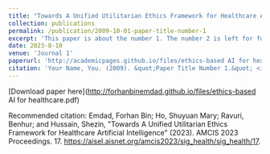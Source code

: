 ```yaml
---
title: "Towards A Unified Utilitarian Ethics Framework for Healthcare Artificial Intelligence"
collection: publications
permalink: /publication/2009-10-01-paper-title-number-1
excerpt: 'This paper is about the number 1. The number 2 is left for future work.'
date: 2023-8-10
venue: 'Journal 1'
paperurl: 'http://academicpages.github.io/files/ethics-based AI for healthcare.pdf'
citation: 'Your Name, You. (2009). &quot;Paper Title Number 1.&quot; <i>Journal 1</i>. 1(1).'
---
```



[Download paper here](http://forhanbinemdad.github.io/files/ethics-based AI for healthcare.pdf)

Recommended citation: Emdad, Forhan Bin; Ho, Shuyuan Mary; Ravuri, Benhur; and Hussain, Shezin, "Towards A Unified Utilitarian Ethics Framework for Healthcare Artificial Intelligence" (2023). AMCIS 2023 Proceedings. 17.
https://aisel.aisnet.org/amcis2023/sig_health/sig_health/17.
